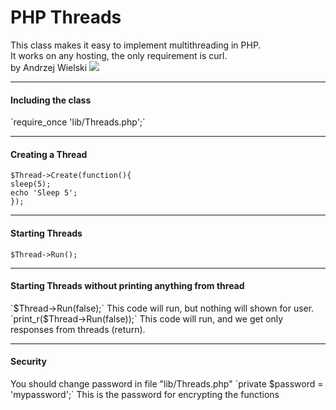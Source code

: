 PHP Threads
==========

This class makes it easy to implement multithreading in PHP.<br/>
It works on any hosting, the only requirement is curl.<br/>
by Andrzej Wielski <a href="http://vk.com/wielski"><img src="http://images2.wikia.nocookie.net/__cb20130815064125/gnomoria/ru/images/b/b4/Vk_favicon.png"></a>

<hr/>

<h4>Including the class</h4>
`require_once 'lib/Threads.php';`

<hr/>
<h4>Creating a Thread</h4>

    $Thread->Create(function(){
   	sleep(5);
   	echo 'Sleep 5';
    });
    
<hr/>

<h4>Starting Threads</h4>

`$Thread->Run();`

<hr/>

<h4>Starting Threads without printing anything from thread</h4>
`$Thread->Run(false);`
This code will run, but nothing will shown for user.<br/>
`print_r($Thread->Run(false));`
This code will run, and we get only responses from threads (return).

<hr/>

<h4>Security</h4>
You should change password in file "lib/Threads.php"
`private $password = 'mypassword';`
This is the password for encrypting the functions
